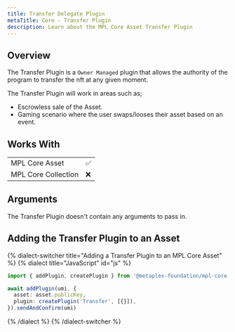 ```yaml
---
title: Transfer Delegate Plugin
metaTitle: Core - Transfer Plugin
description: Learn about the MPL Core Asset Transfer Plugin
---
```


## Overview

The Transfer Plugin is a `Owner Managed` plugin that allows the authority of the program to transfer the nft at any given moment.

The Transfer Plugin will work in areas such as;

- Escrowless sale of the Asset.
- Gaming scenario where the user swaps/looses their asset based on an event.

## Works With

|                     |     |
| ------------------- | --- |
| MPL Core Asset      | ✅  |
| MPL Core Collection | ❌  |

## Arguments

The Transfer Plugin doesn't contain any arguments to pass in.

## Adding the Transfer Plugin to an Asset

{% dialect-switcher title="Adding a Transfer Plugin to an MPL Core Asset" %}
{% dialect title="JavaScript" id="js" %}

```ts
import { addPlugin, createPlugin } from '@metaplex-foundation/mpl-core'

await addPlugin(umi, {
  asset: asset.publicKey,
  plugin: createPlugin('Transfer', [{}]),
}).sendAndConfirm(umi)
```

{% /dialect %}
{% /dialect-switcher %}
